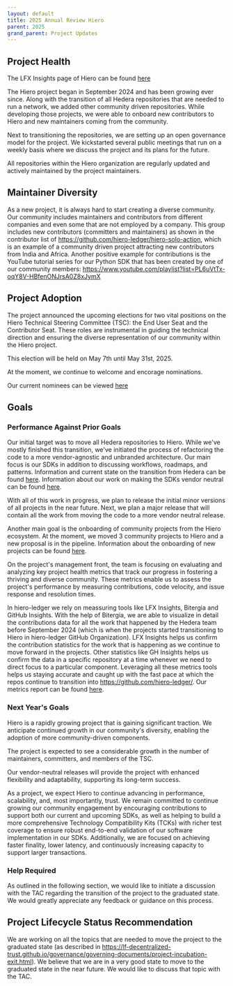 ```yaml
---
layout: default
title: 2025 Annual Review Hiero
parent: 2025
grand_parent: Project Updates
---
```


## Project Health

The LFX Insights page of Hiero can be found [here](https://insights.lfx.linuxfoundation.org/foundation/lf-decentralized-trust/overview/github?project=hiero)

The Hiero project began in September 2024 and has been growing ever since.
Along with the transition of all Hedera repositories that are needed to run a network, we added  other community driven repositories.
While developing those projects, we were able to onboard new contributors to Hiero and new maintainers coming from the community.

Next to transitioning the repositories, we are setting up an open governance model for the project.
We kickstarted several public meetings that run on a weekly basis where we discuss the project and its plans for the future.

All repositories within the Hiero organization are regularly updated and actively maintained by the project maintainers.

## Maintainer Diversity

As a new project, it is always hard to start creating a diverse community.
Our community includes maintainers and contributors from different companies and even some that are not employed by a company.
This group includes new contributors (committers and maintainers) as shown in the contributor list of https://github.com/hiero-ledger/hiero-solo-action, which is an example of a community driven project attracting new contributors from India and Africa.
Another positive example for contributions is the YouTube tutorial series for our Python SDK that has been created by one of our community members: https://www.youtube.com/playlist?list=PL6uVtTx-oqY8V-HBfenONJrsA0Z8xJymX

## Project Adoption

The project announced the upcoming elections for two vital positions on the Hiero Technical Steering Committee (TSC): the End User Seat and the Contributor Seat.
These roles are instrumental in guiding the technical direction and ensuring the diverse representation of our community within the Hiero project.

This election will be held on May 7th until May 31st, 2025.

At the moment, we continue to welcome and encorage nominations.

Our current nominees can be viewed [here](https://github.com/hiero-ledger/governance/tree/main/elections/nominees/mar-2025-election)

## Goals

### Performance Against Prior Goals

Our initial target was to move all Hedera repositories to Hiero.
While we've mostly finished this transition, we've initiated the process of refactoring the code to a more vendor-agnostic and unbranded architecture.
Our main focus is our SDKs in addition to discussing workflows, roadmaps, and patterns.
Information and current state on the transition from Hedera can be found [here](https://github.com/hiero-ledger/hiero/blob/main/transition.md).
Information about our work on making the SDKs vendor neutral can be found [here](https://github.com/hiero-ledger/hiero/blob/main/blog/2025-03-17-sdk-workflows.md).

With all of this work in progress, we plan to release the initial minor versions of all projects in the near future.
Next, we plan a major release that will contain all the work from moving the code to a more vendor neutral release.

Another main goal is the onboarding of community projects from the Hiero ecosystem.
At the moment, we moved 3 community projects to Hiero and a new proposal is in the pipeline.
Information about the onboarding of new projects can be found [here](https://github.com/hiero-ledger/hiero/blob/main/community-transition.md).

On the project's management front, the team is focusing on evaluating and analyzing key project health metrics that track our progress in fostering a thriving and diverse community.
These metrics enable us to assess the project's performance by measuring contributions, code velocity, and issue response and resolution times.

In hiero-ledger we rely on meassuring tools like LFX Insights, Bitergia and GitHub Insights. With the help of Bitergia, we are able to visualize in detail the contributions data for all the work that happened by the Hedera team before September 2024 (which is when the projects started transitioning to Hiero in hiero-ledger GitHub Organization). LFX Insights helps us confirm the contribution statistics for the work that is happening as we continue to move forward in the projects. Other statistics like GH Insights helps us confirm the data in a specific repository at a time whenever we need to direct focus to a particular component. Leveraging all these metrics tools helps us staying accurate and caught up with the fast pace at which the repos continue to transition into https://github.com/hiero-ledger/.
Our metrics report can be found [here](https://docs.google.com/document/d/e/2PACX-1vRxg-3wU-eg0EWEhAu9SRab_sXwJBy5YDQqoeV6BLq0FnVnoO4V41kPYEDYJovtns6tpq9gkaSaSzlO/pub).

### Next Year's Goals

Hiero is a rapidly growing project that is gaining significant traction. We anticipate continued growth in our community's diversity, enabling the adoption of more community-driven components.

The project is expected to see a considerable growth in the number of maintainers, committers, and members of the TSC.

Our vendor-neutral releases will provide the project with enhanced flexibility and adaptability, supporting its long-term success.

As a project, we expect Hiero to continue advancing in performance, scalability, and, most importantly, trust.
We remain committed to continue growing our community engagement by encouraging contributions to support both our current and upcoming SDKs, as well as helping to build a more comprehensive Technology Compatibility Kits (TCKs) with richer test coverage to ensure robust end-to-end validation of our software implementation in our SDKs.
Additionally, we are focused on achieving faster finality, lower latency, and continuously increasing capacity to support larger transactions.

### Help Required

As outlined in the following section, we would like to initiate a discussion with the TAC regarding the transition of the project to the graduated state.
We would greatly appreciate any feedback or guidance on this process.

## Project Lifecycle Status Recommendation

We are working on all the topics that are needed to move the project to the graduated state (as described in https://lf-decentralized-trust.github.io/governance/governing-documents/project-incubation-exit.html).
We believe that we are in a very good state to move to the graduated state in the near future.
We would like to discuss that topic with the TAC.
